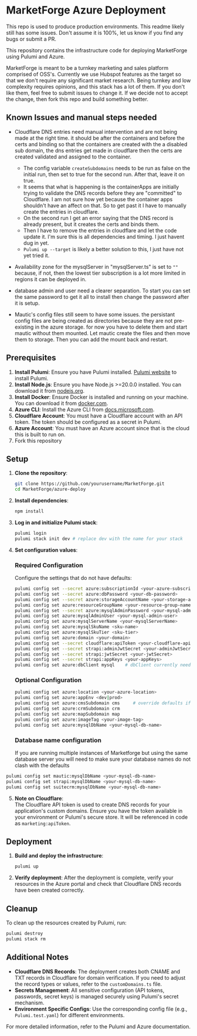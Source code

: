 # MarketForge Azure Deployment

This repo is used to produce production environments. This readme likely still has some issues. Don't assume it is 100%, let us know if you find any bugs or submit a PR.

This repository contains the infrastructure code for deploying MarketForge using Pulumi and Azure.

MarketForge is meant to be a turnkey marketing and sales platform comprised of OSS's. Currently we use Hubspot features as the target so that we don't require any significant market research. Being turnkey and low complexity requires opinions, and this stack has a lot of them. If you don't like them, feel free to submit issues to change it. If we decide not to accept the change, then fork this repo and build something better. 

## Known Issues and manual steps needed

* Cloudflare DNS entries need manual intervention and are not being made at the right time. it should be after the containers and before the certs and binding so that the containers are created with the a disabled sub domain, the dns entries get made in cloudflare then the certs are created validated and assigned to the container.

  * The config variable `createSubdomains` needs to be run as false on the initial run, then set to true for the second run. After that, leave it on true.
  * It seems that what is happening is the containerApps are initially trying to validate the DNS records before they are "committed" to Cloudflare. I am not sure how yet because the container apps shouldn't have an affect on that. So to get past it I have to manually create the entries in cloudflare. 
  * On the second run I get an error saying that the DNS record is already present, but it creates the certs and binds them. 
  * Then I have to remove the entries in cloudflare and let the code update it. I'm sure this is all dependencies and timing. I just havent dug in yet.
  * `Pulumi up --target` is likely a better solution to this, I just have not yet tried it.
* Availability zone for the mysqlServer in "mysqlServer.ts" is set to `""` because, if not, then the lowest tier subscription is a lot more limited in regions it can be deployed in.
* database admin and user need a clearer separation. To start you can set the same password to get it all to install then change the password after it is setup.
* Mautic's config files still seem to have some issues. the persistant config files are being created as directories because they are not pre-existing in the azure storage. for now you have to delete them and start mautic without them mounted. Let mautic create the files and then move them to storage. Then you can add the mount back and restart.

## Prerequisites
 <!--- TODO: change versions to update automatically. Create a readme template and then use the sed github action to update the readme. --->

1. **Install Pulumi**: Ensure you have Pulumi installed. [Pulumi website](https://www.pulumi.com/docs/get-started/install/) to install Pulumi.
2. **Install Node.js**: Ensure you have Node.js >=20.0.0 installed.  You can download it from [nodejs.org](https://nodejs.org/).
3. **Install Docker**: Ensure Docker is installed and running on your machine. You can download it from [docker.com](https://www.docker.com/).
4. **Azure CLI**: Install the Azure CLI from [docs.microsoft.com](https://docs.microsoft.com/en-us/cli/azure/install-azure-cli).
5. **Cloudflare Account**: You must have a Cloudflare account with an API token. The token should be configured as a secret in Pulumi.
6. **Azure Account**: You must have an Azure account since that is the cloud this is built to run on.
7. Fork this repository

## Setup

1. **Clone the repository**:
    ```sh
    git clone https://github.com/yourusername/MarketForge.git
    cd MarketForge/azure-deploy
    ```

2. **Install dependencies**:
    ```sh
    npm install
    ```

3. **Log in and initialize Pulumi stack**:
    ```sh
    pulumi login
    pulumi stack init dev # replace dev with the name for your stack
    ```

4. **Set configuration values**:

   ### Required Configuration
   Configure the settings that do not have defaults:
    ```sh
    pulumi config set --secret azure:subscriptionId <your-azure-subscription-id>
    pulumi config set --secret azure:dbPassword <your-db-password>
    pulumi config set --secret azure:storageAccountName <your-storage-account-name>
    pulumi config set azure:resourceGroupName <your-resource-group-name>
    pulumi config set --secret azure:mysqlAdminPassword <your-mysql-admin-password>
    pulumi config set azure:mysqlAdminUser <your-mysql-admin-user>
    pulumi config set azure:mysqlServerName <your-mysqlServerName>
    pulumi config set azure:mysqlSkuName <sku-name>
    pulumi config set azure:mysqlSkuTier <sku-tier>
    pulumi config set azure:domain <your-domain> 
    pulumi config set --secret cloudflare:apiToken <your-cloudflare-api-token>
    pulumi config set --secret strapi:adminJwtSecret <your-adminJwtSecret>
    pulumi config set --secret strapi:jwtSecret <your-jwtSecret>
    pulumi config set --secret strapi:appKeys <your-appKeys>
    pulumi config set azure:dbClient mysql    # dbClient currently needs to be mysql changing this shouldn't be much it just needs the right drives to be installed. 
    ```

   ### Optional Configuration

   ```sh
   pulumi config set azure:location <your-azure-location>
   pulumi config set azure:appEnv <dev|prod>
   pulumi config set azure:cmsSubdomain cms     # override defaults if needed
   pulumi config set azure:crmSubdomain crm
   pulumi config set azure:mapSubdomain map
   pulumi config set azure:imageTag <your-image-tag>
   pulumi config set azure:mysqlDbName <your-mysql-db-name>
   ```

   ### Database name configuration

   If you are running multiple instances of Marketforge but using the same database server you will need to make sure your database names do not clash with the defaults
<!--- TODO: Make these configurations the where DB's can get thier names --->

   ```sh
   pulumi config set mautic:mysqlDbName <your-mysql-db-name>
   pulumi config set strapi:mysqlDbName <your-mysql-db-name>
   pulumi config set suitecrm:mysqlDbName <your-mysql-db-name>
   ```

5. **Note on Cloudflare**:  
   The Cloudflare API token is used to create DNS records for your application's custom domains. Ensure you have the token available in your environment or Pulumi's secure store. It will be referenced in code as `marketing:apiToken`.

## Deployment

1. **Build and deploy the infrastructure**:
    ```sh
    pulumi up
    ```

2. **Verify deployment**:
    After the deployment is complete, verify your resources in the Azure portal and check that Cloudflare DNS records have been created correctly.

## Cleanup

To clean up the resources created by Pulumi, run:
```sh
pulumi destroy
pulumi stack rm
```

## Additional Notes

- **Cloudflare DNS Records**: The deployment creates both CNAME and TXT records in Cloudflare for domain verification. If you need to adjust the record types or values, refer to the `customDomains.ts` file.
- **Secrets Management**: All sensitive configuration (API tokens, passwords, secret keys) is managed securely using Pulumi's secret mechanism.
- **Environment Specific Configs**: Use the corresponding config file (e.g., `Pulumi.test.yaml`) for different environments.

For more detailed information, refer to the Pulumi and Azure documentation.
